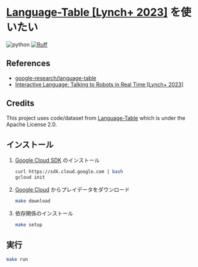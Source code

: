 # [Language-Table [Lynch+ 2023]](https://github.com/google-research/language-table) を使いたい

![python](https://img.shields.io/badge/python-3.10-blue)
[![Ruff](https://img.shields.io/endpoint?url=https://raw.githubusercontent.com/charliermarsh/ruff/main/assets/badge/v2.json)](https://github.com/astral-sh/ruff)

## References

- [google-research/language-table](https://github.com/google-research/language-table)
- [Interactive Language: Talking to Robots in Real Time [Lynch+ 2023]](https://interactive-language.github.io/)

## Credits

This project uses code/dataset from [Language-Table](https://github.com/google-research/language-table) which is under the Apache License 2.0.

## インストール

1. [Google Cloud SDK](https://www.faq.idcf.jp/app/answers/detail/a_id/941/c/98) のインストール

    ```sh
    curl https://sdk.cloud.google.com | bash
    gcloud init
    ```

2. [Google Cloud](https://console.cloud.google.com/storage/browser/gresearch/robotics/language_table_blocktoblock_sim/0.0.1%3Btab=objects?prefix=&forceOnObjectsSortingFiltering=false&pageState=(%22StorageObjectListTable%22:(%22f%22:%22%255B%255D%22))) からプレイデータをダウンロード

    ```sh
    make download
    ```

3. 依存関係のインストール

    ```sh
    make setup
    ```


## 実行

```sh
make run
```
